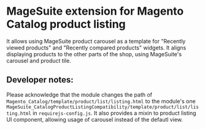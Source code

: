 # MageSuite extension for Magento Catalog product listing

It allows using MageSuite product carousel as a template for "Recently viewed products" and "Recently compared products" widgets.
It aligns displaying products to the other parts of the shop, using MageSuite's carousel and product tile.

## Developer notes: 
Please acknowledge that the module changes the path of `Magento_Catalog/template/product/list/listing.html` to the module's one `MageSuite_CatalogProductListingCompatibility/template/product/list/listing.html` in `requirejs-config.js`. It also provides a mixin to product listing UI component, allowing usage of carousel instead of the defautl view.
